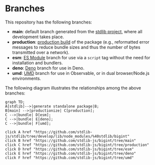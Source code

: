 <!--

@license Apache-2.0

Copyright (c) 2022 The Stdlib Authors.

Licensed under the Apache License, Version 2.0 (the "License");
you may not use this file except in compliance with the License.
You may obtain a copy of the License at

    http://www.apache.org/licenses/LICENSE-2.0

Unless required by applicable law or agreed to in writing, software
distributed under the License is distributed on an "AS IS" BASIS,
WITHOUT WARRANTIES OR CONDITIONS OF ANY KIND, either express or implied.
See the License for the specific language governing permissions and
limitations under the License.

-->

# Branches

This repository has the following branches:

-   **main**: default branch generated from the [stdlib project][stdlib-url], where all development takes place.
-   **production**: [production build][production-url] of the package (e.g., reformatted error messages to reduce bundle sizes and thus the number of bytes transmitted over a network).
-   **esm**: [ES Module][esm-url] branch for use via a `script` tag without the need for installation and bundlers.
-   **deno**: [Deno][deno-url] branch for use in Deno.
-   **umd**: [UMD][umd-url] branch for use in Observable, or in dual browser/Node.js environments.

The following diagram illustrates the relationships among the above branches:

```mermaid
graph TD;
A[stdlib]-->|generate standalone package|B;
B[main] -->|productionize| C[production];
C -->|bundle| D[esm];
C -->|bundle| E[deno];
C -->|bundle| F[umd];

click A href "https://github.com/stdlib-js/stdlib/tree/develop/lib/node_modules/%40stdlib/bigint"
click B href "https://github.com/stdlib-js/bigint/tree/main"
click C href "https://github.com/stdlib-js/bigint/tree/production"
click D href "https://github.com/stdlib-js/bigint/tree/esm"
click E href "https://github.com/stdlib-js/bigint/tree/deno"
click F href "https://github.com/stdlib-js/bigint/tree/umd"
```

[stdlib-url]: https://github.com/stdlib-js/stdlib/tree/develop/lib/node_modules/%40stdlib/bigint
[production-url]: https://github.com/stdlib-js/bigint/tree/production
[deno-url]: https://github.com/stdlib-js/bigint/tree/deno
[umd-url]: https://github.com/stdlib-js/bigint/tree/umd
[esm-url]: https://github.com/stdlib-js/bigint/tree/esm